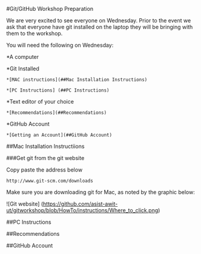 #Git/GitHub Workshop Preparation

We are very excited to see everyone on Wednesday.  Prior to the event we ask that everyone have git installed on the laptop they will be bringing with them to the workshop.

You will need the following on Wednesday:

  *A computer

  *Git Installed
	
    *[MAC instructions](##Mac Installation Instructions)
	
    *[PC Instructions] (##PC Instructions)

  *Text editor of your choice
	
    *[Recommendations](##Recommendations) 

  *GitHub Account
	
    *[Getting an Account](##GitHub Account)

##Mac Installation Instructiions


###Get git from the git website

Copy paste the address below

	http://www.git-scm.com/downloads

Make sure you are downloading git for Mac, as noted by the graphic below:

![Git website] (https://github.com/asist-awit-ut/gitworkshop/blob/HowTo/instructions/Where_to_click.png)

##PC Instructions


##Recommendations


##GitHub Account





